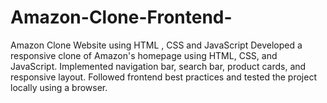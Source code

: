# Amazon-Clone-Frontend-
Amazon Clone Website using HTML , CSS and JavaScript
Developed a responsive clone of Amazon's homepage using HTML, CSS, and JavaScript. Implemented navigation bar, search bar, product cards, and responsive layout. Followed frontend best practices and tested the project locally using a browser.
